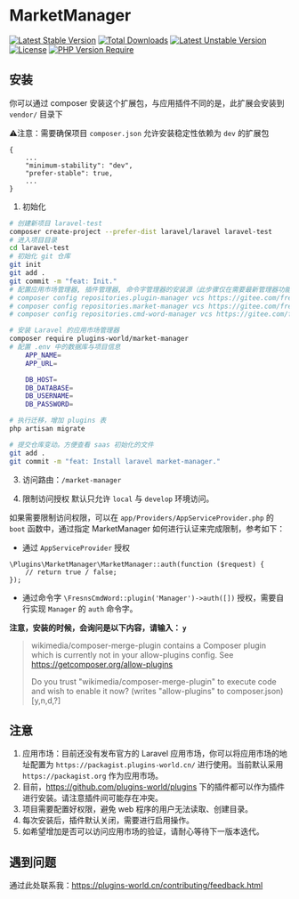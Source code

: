 # MarketManager

[![Latest Stable Version](http://poser.pugx.org/plugins-world/market-manager/v)](https://packagist.org/packages/plugins-world/market-manager)
[![Total Downloads](http://poser.pugx.org/plugins-world/market-manager/downloads)](https://packagist.org/packages/plugins-world/market-manager)
[![Latest Unstable Version](http://poser.pugx.org/plugins-world/market-manager/v/unstable)](https://packagist.org/packages/plugins-world/market-manager) [![License](http://poser.pugx.org/plugins-world/market-manager/license)](https://packagist.org/packages/plugins-world/market-manager)
[![PHP Version Require](http://poser.pugx.org/plugins-world/market-manager/require/php)](https://packagist.org/packages/plugins-world/market-manager)


## 安装

你可以通过 composer 安装这个扩展包，与应用插件不同的是，此扩展会安装到 `vendor/` 目录下

⚠️注意：需要确保项目 `composer.json` 允许安装稳定性依赖为 `dev` 的扩展包
```
{
    ...
    "minimum-stability": "dev",
    "prefer-stable": true,
    ...
}
```

1. 初始化
```bash
# 创建新项目 laravel-test
composer create-project --prefer-dist laravel/laravel laravel-test
# 进入项目目录
cd laravel-test
# 初始化 git 仓库
git init
git add .
git commit -m "feat: Init."
# 配置应用市场管理器, 插件管理器, 命令字管理器的安装源（此步骤仅在需要最新管理器功能时配置）
# composer config repositories.plugin-manager vcs https://gitee.com/fresns/plugin-manager
# composer config repositories.market-manager vcs https://gitee.com/fresns/market-manager
# composer config repositories.cmd-word-manager vcs https://gitee.com/fresns/cmd-word-manager

# 安装 Laravel 的应用市场管理器
composer require plugins-world/market-manager
# 配置 .env 中的数据库与项目信息
	APP_NAME=
	APP_URL=

	DB_HOST=
	DB_DATABASE=
	DB_USERNAME=
	DB_PASSWORD=

# 执行迁移，增加 plugins 表
php artisan migrate

# 提交仓库变动。方便查看 saas 初始化的文件
git add .
git commit -m "feat: Install laravel market-manager."
```

3. 访问路由：`/market-manager`

4. 限制访问授权
默认只允许 `local` 与 `develop` 环境访问。

如果需要限制访问权限，可以在 `app/Providers/AppServiceProvider.php` 的 `boot` 函数中，通过指定 MarketManager 如何进行认证来完成限制，参考如下：

- 通过 `AppServiceProvider` 授权
```
\Plugins\MarketManager\MarketManager::auth(function ($request) {
    // return true / false;
});
```

- 通过命令字 `\FresnsCmdWord::plugin('Manager')->auth([])` 授权，需要自行实现 `Manager` 的 `auth` 命令字。


**注意，安装的时候，会询问是以下内容，请输入： `y`**
> wikimedia/composer-merge-plugin contains a Composer plugin which is currently not in your allow-plugins config. See https://getcomposer.org/allow-plugins  
> 
> Do you trust "wikimedia/composer-merge-plugin" to execute code and wish to enable it now? (writes "allow-plugins" to composer.json) [y,n,d,?]



## 注意

1. 应用市场：目前还没有发布官方的 Laravel 应用市场，你可以将应用市场的地址配置为 `https://packagist.plugins-world.cn/` 进行使用。当前默认采用 `https://packagist.org` 作为应用市场。
2. 目前，https://github.com/plugins-world/plugins 下的插件都可以作为插件进行安装。请注意插件间可能存在冲突。
3. 项目需要配置好权限，避免 web 程序的用户无法读取、创建目录。
4. 每次安装后，插件默认关闭，需要进行启用操作。
5. 如希望增加是否可以访问应用市场的验证，请耐心等待下一版本迭代。


## 遇到问题

通过此处联系我：https://plugins-world.cn/contributing/feedback.html
